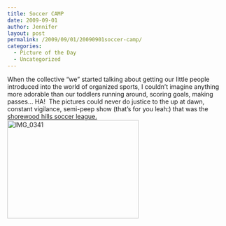 ```yaml
---
title: Soccer CAMP
date: 2009-09-01
author: Jennifer
layout: post
permalink: /2009/09/01/20090901soccer-camp/
categories:
  - Picture of the Day
  - Uncategorized
---
```

When the collective &#8220;we&#8221; started talking about getting our little people introduced into the world of organized sports, I couldn&#8217;t imagine anything more adorable than our toddlers running around, scoring goals, making passes&#8230; HA!  The pictures could never do justice to the up at dawn, constant vigilance, semi-peep show (that&#8217;s for you leah:) that was the [shorewood hills soccer league.](http://www.flickr.com/photos/jenniferandJennifers_photos/sets/72157622211491524/ "shorewood hills soccer league.") <img class="alignnone size-medium wp-image-383" title="IMG_0341" src="http://www.madcitythree.com/wp-content/uploads/2009/09/IMG_0341-300x225.jpg" alt="IMG_0341" width="300" height="225" />
